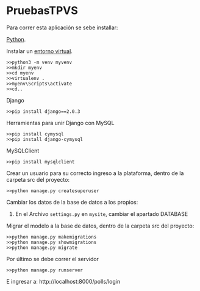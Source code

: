 # PruebasTPVS

Para correr esta aplicación se sebe installar:

[Python](https://www.python.org/downloads/).

Instalar un [entorno virtual](https://tutorial.djangogirls.org/es/django_installation/).
```
>>python3 -m venv myvenv
>>mkdir myenv
>>cd myenv
>>virtualenv .
>>myenv\Scripts\activate
>>cd..
```
Django
```
>>pip install django==2.0.3
```
Herramientas para unir Django con MySQL
```
>>pip install cymysql
>>pip install django-cymysql
```
MySQLClient
```
>>pip install mysqlclient
```
Crear un usuario para su correcto ingreso a la plataforma, dentro de la carpeta src del proyecto:
```
>>python manage.py createsuperuser
```
Cambiar los datos de la base de datos a los propios:
1. En el Archivo `settings.py` en `mysite`, cambiar el apartado DATABASE

Migrar el modelo a la base de datos, dentro de la carpeta src del proyecto:
```
>>python manage.py makemigrations
>>python manage.py showmigrations
>>python manage.py migrate
```
Por último se debe correr el servidor 
```
>>python manage.py runserver
```
E ingresar a:
http://localhost:8000/polls/login
